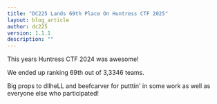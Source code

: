 ```yaml
---
title: "DC225 Lands 69th Place On Huntress CTF 2025"
layout: blog_article
author: dc225
version: 1.1.1
description: ""
---
```


This years Huntress CTF 2024 was awesome!

We ended up ranking 69th out of 3,3346 teams.

Big props to dllheLL and beefcarver for putttin' in some work as well as everyone else who participated!

